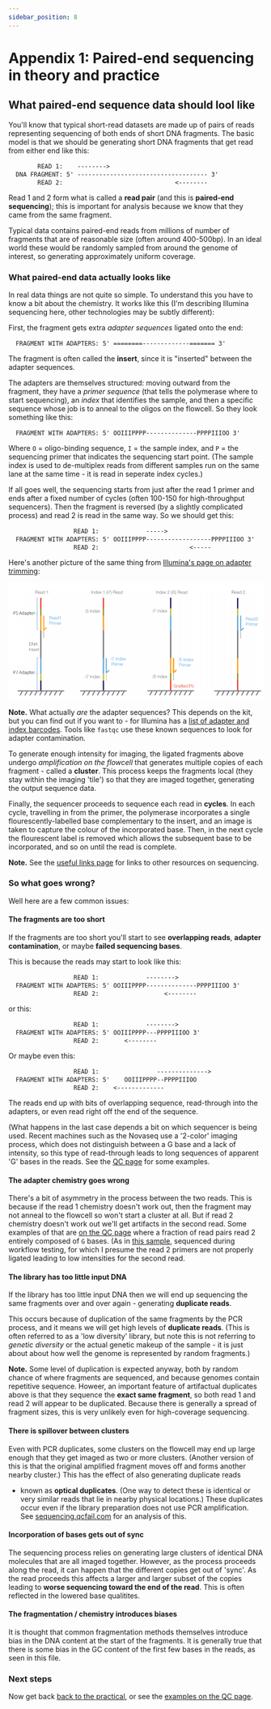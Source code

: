 ```yaml
---
sidebar_position: 8
---
```


# Appendix 1: Paired-end sequencing in theory and practice

## What paired-end sequence data should lool like

You'll know that typical short-read datasets are made up of pairs of reads representing sequencing
of both ends of short DNA fragments. The basic model is that we should be generating short DNA
fragments that get read from either end like this:

```
        READ 1:    --------> 
  DNA FRAGMENT: 5' ------------------------------------ 3'
        READ 2:                               <--------
```

Read 1 and 2 form what is called a **read pair** (and this is **paired-end sequencing**); this is
important for analysis because we know that they came from the same fragment.

Typical data contains paired-end reads from millions of number of fragments that are of reasonable
size (often around 400-500bp). In an ideal world these would be randomly sampled from around the
genome of interest, so generating approximately uniform coverage.


### What paired-end data actually looks like

In real data things are not quite so simple. To understand this you have to know a bit about the
chemistry. It works like this (I'm describing Illumina sequencing here, other technologies may be
subtly different):

First, the fragment gets extra *adapter sequences* ligated onto the end:

```
  FRAGMENT WITH ADAPTERS: 5' ========-------------======= 3'
```

The fragment is often called the **insert**, since it is "inserted" between the adapter sequences.

The adapters are themselves structured: moving outward from the fragment, they have a *primer
sequence* (that tells the polymerase where to start sequencing), an *index* that identifies the
sample, and then a specific sequence whose job is to anneal to the oligos on the flowcell. So they
look something like this:

```
  FRAGMENT WITH ADAPTERS: 5' OOIIIPPPP--------------PPPPIIIOO 3'
```

Where `O` = oligo-binding sequence, `I` = the sample index, and `P` = the sequencing primer that
indicates the sequencing start point. (The sample index is used to de-multiplex reads from
different samples run on the same lane at the same time - it is read in seperate index cycles.)

If all goes well, the sequencing starts from just after the read 1 primer and ends after a fixed
number of cycles (often 100-150 for high-throughput sequencers). Then the fragment is reversed (by
a slightly complicated process) and read 2 is read in the same way. So we should get this:

```
                  READ 1:             -----> 
  FRAGMENT WITH ADAPTERS: 5' OOIIIPPPP------------------PPPPIIIOO 3'
                  READ 2:                         <-----
```

Here's another picture of the same thing from [Illumina's page on adapter
trimming](https://support.illumina.com/bulletins/2016/04/adapter-trimming-why-are-adapter-sequences-trimmed-from-only-the--ends-of-reads.html):

![img](images/PEcell2.png)

**Note.** What actually *are* the adapter sequences? This depends on the kit, but you can find out
if you want to - for Illumina has a
[list of adapter and index barcodes](https://support-docs.illumina.com/SHARE/AdapterSeq/Content/SHARE/AdapterSeq/AdapterSequencesIntro.htm).
Tools like `fastqc` use these known sequences to look for adapter contamination.

To generate enough intensity for imaging, the ligated fragments above undergo
*amplification on the flowcell* that generates multiple copies of each fragment - called a
**cluster**. This process keeps the fragments local (they stay within the imaging 'tile') so that
they are imaged together, generating the output sequence data.

Finally, the sequencer proceeds to sequence each read in **cycles**. In each cycle, travelling in
from the primer, the polymerase incorporates a single flourescently-labelled base complementary to
the insert, and an image is taken to capture the colour of the incorporated base. Then, in the next
cycle the flourescent label is removed which allows the subsequent base to be incorporated, and so
on until the read is complete.

**Note.** See the [useful links page](Useful_links.md) for links to other resources on sequencing.

### So what goes wrong?

Well here are a few common issues:

#### The fragments are too short

If the fragments are too short you'll start to see **overlapping reads**, **adapter contamination**,
or maybe **failed sequencing bases**.

This is because the reads may start to look like this:

```
                  READ 1:             --------> 
  FRAGMENT WITH ADAPTERS: 5' OOIIIPPPP--------------PPPPIIIOO 3'
                  READ 2:                  <--------
```

or this:

```
                  READ 1:             --------> 
  FRAGMENT WITH ADAPTERS: 5' OOIIIPPPP---PPPPIIIOO 3'
                  READ 2:       <--------
```

Or maybe even this:

```
                  READ 1:                --------------> 
  FRAGMENT WITH ADAPTERS: 5'    OOIIIPPPP--PPPPIIIOO
                  READ 2:    <-------------
```

The reads end up with bits of overlapping sequence, read-through into the adapters, or even read
right off the end of the sequence.

(What happens in the last case depends a bit on which sequencer is being used. Recent machines such
as the Novaseq use a '2-color' imaging process, which does not distinguish between a G base and a
lack of intensity, so this type of read-through leads to long sequences of apparent 'G' bases in
the reads.  See the [QC page](Quality_control.md) for some examples.

#### The adapter chemistry goes wrong

There's a bit of asymmetry in the process between the two reads. This is because if the read 1
chemistry doesn't work out, then the fragment may not anneal to the flowcell so won't start a cluster at all. But if read 2
chemistry doesn't work out we'll get artifacts in the second read. Some examples of that are [on
the QC page](Quality_control.md) where a fraction of read pairs read 2 entirely composed of `G`
bases. (As in
[this sample](https://www.well.ox.ac.uk/~gav/projects/oxford_statgen_summer_school/sequence_data_analysis/fastqc_examples/human/HV31-illumina_novaseq_2_fastqc.html#M9),
sequenced during workflow testing, for which I presume the read 2 primers are not properly ligated leading to low intensities for
the second read.

#### The library has too little input DNA

If the library has too little input DNA then we will end up sequencing the same fragments over and
over again - generating **duplicate reads**.

This occurs because of duplication of the same fragments by the PCR process, and it means we will
get high levels of **duplicate reads**. (This is often referred to as a 'low diversity' library,
but note this is not referring to *genetic diversity* or the actual genetic makeup of the sample -
it is just about about how well the genome is represented by random fragments.)

**Note.** Some level of duplication is expected anyway, both by random chance of where fragments
are sequenced, and because genomes contain repetitive sequence. Howeer, an important feature of
artifactual duplicates above is that they sequence the **exact same fragment**, so both read 1 and
read 2 will appear to be duplicated. Because there is generally a spread of fragment sizes, this is
very unlikely even for high-coverage sequencing.

#### There is spillover between clusters

Even with PCR duplicates, some clusters on the flowcell may end up large enough that they get
imaged as two or more clusters. (Another version of this is that the original amplified fragment
moves off and forms another nearby cluster.) This has the effect of also generating duplicate reads
- known as **optical duplicates**. (One way to detect these is identical or very similar reads that
lie in nearby physical locations.) These duplicates occur even if the library preparation does not
use PCR amplification. See
[sequencing.qcfail.com](https://sequencing.qcfail.com/articles/illumina-patterned-flow-cells-generate-duplicated-sequences/)
for an analysis of this.

#### Incorporation of bases gets out of sync

The sequencing process relies on generating large clusters of identical DNA molecules that are all
imaged together. However, as the process proceeds along the read, it can happen that the different
copies get out of 'sync'. As the read proceeds this affects a larger and larger subset of the
copies leading to **worse sequencing toward the end of the read**. This is often reflected in the
lowered base qualitites.

#### The fragmentation / chemistry introduces biases

It is thought that common fragmentation methods themselves introduce bias in the DNA content at the
start of the fragments. It is generally true that there is some bias in the GC content of the first
few bases in the reads, as seen in this file.

### Next steps

Now get back [back to the practical](Pipeline_outline.md#the-practical-in-a-nutshell), or
see the [examples on the QC page](./Quality_control.md/#a-survey-of-sequencing-performance).
